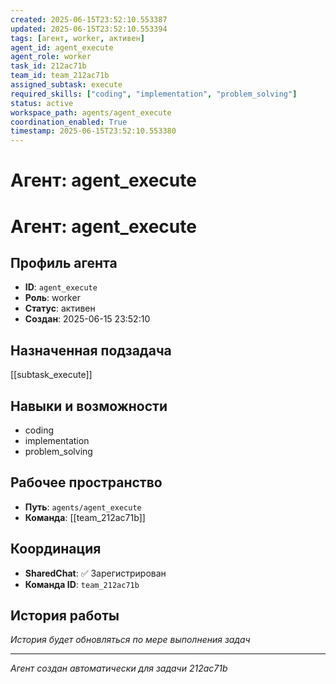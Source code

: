 ```yaml
---
created: 2025-06-15T23:52:10.553387
updated: 2025-06-15T23:52:10.553394
tags: [агент, worker, активен]
agent_id: agent_execute
agent_role: worker
task_id: 212ac71b
team_id: team_212ac71b
assigned_subtask: execute
required_skills: ["coding", "implementation", "problem_solving"]
status: active
workspace_path: agents/agent_execute
coordination_enabled: True
timestamp: 2025-06-15T23:52:10.553380
---
```


# Агент: agent_execute

# Агент: agent_execute

## Профиль агента

- **ID**: `agent_execute`
- **Роль**: worker
- **Статус**: активен
- **Создан**: 2025-06-15 23:52:10

## Назначенная подзадача

[[subtask_execute]]

## Навыки и возможности

- coding
- implementation
- problem_solving

## Рабочее пространство

- **Путь**: `agents/agent_execute`
- **Команда**: [[team_212ac71b]]

## Координация

- **SharedChat**: ✅ Зарегистрирован
- **Команда ID**: `team_212ac71b`

## История работы

*История будет обновляться по мере выполнения задач*

---
*Агент создан автоматически для задачи 212ac71b*

